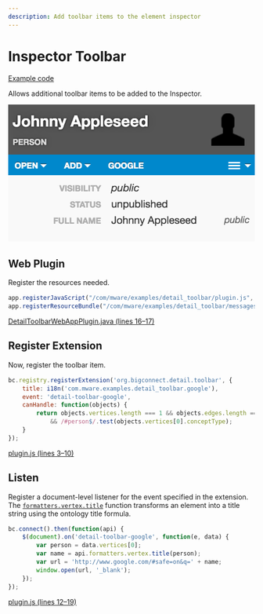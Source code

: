 ```yaml
---
description: Add toolbar items to the element inspector
---
```


# Inspector Toolbar

[Example code](https://github.com/mware-solutions/doc-examples/blob/master/extension-detail-toolbar)

Allows additional toolbar items to be added to the Inspector.

![](../../../../.gitbook/assets/image%20%2845%29.png)

## Web Plugin

Register the resources needed.

```javascript
app.registerJavaScript("/com/mware/examples/detail_toolbar/plugin.js", true);
app.registerResourceBundle("/com/mware/examples/detail_toolbar/messages.properties");
```

[DetailToolbarWebAppPlugin.java \(lines 16–17\)](https://github.com/mware-solutions/doc-examples/blob/master/extension-detail-toolbar/src/main/java/com/mware/examples/detail_toolbar/DetailToolbarWebAppPlugin.java#L16-L17)

## Register Extension

Now, register the toolbar item.

```javascript
bc.registry.registerExtension('org.bigconnect.detail.toolbar', {
    title: i18n('com.mware.examples.detail_toolbar.google'),
    event: 'detail-toolbar-google',
    canHandle: function(objects) {
        return objects.vertices.length === 1 && objects.edges.length === 0
            && /#person$/.test(objects.vertices[0].conceptType);
    }
});
```

[plugin.js \(lines 3–10\)](https://github.com/mware-solutions/doc-examples/blob/master/extension-detail-toolbar/src/main/resources/com/mware/examples/detail_toolbar/plugin.js#L3-L10)

## Listen

Register a document-level listener for the event specified in the extension. The [`formatters.vertex.title`](http://localhost/javascript/module-formatters.vertex.html#.title) function transforms an element into a title string using the ontology title formula.

```javascript
bc.connect().then(function(api) {
    $(document).on('detail-toolbar-google', function(e, data) {
        var person = data.vertices[0];
        var name = api.formatters.vertex.title(person);
        var url = 'http://www.google.com/#safe=on&q=' + name;
        window.open(url, '_blank');
    });
});
```

[plugin.js \(lines 12–19\)](https://github.com/mware-solutions/doc-examples/blob/master/extension-detail-toolbar/src/main/resources/com/mware/examples/detail_toolbar/plugin.js#L12-L19)


